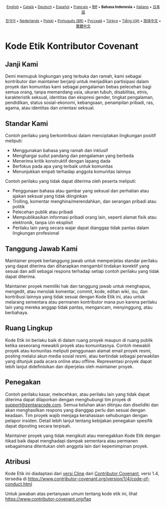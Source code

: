 <div align="center">
<sub>

[English](../../CODE_OF_CONDUCT.md) • [Català](../ca/CODE_OF_CONDUCT.md) • [Deutsch](../de/CODE_OF_CONDUCT.md) • [Español](../es/CODE_OF_CONDUCT.md) • [Français](../fr/CODE_OF_CONDUCT.md) • [हिंदी](../hi/CODE_OF_CONDUCT.md) • <b>Bahasa Indonesia</b> • [Italiano](../it/CODE_OF_CONDUCT.md) • [日本語](../ja/CODE_OF_CONDUCT.md)

</sub>
<sub>

[한국어](../ko/CODE_OF_CONDUCT.md) • [Nederlands](../nl/CODE_OF_CONDUCT.md) • [Polski](../pl/CODE_OF_CONDUCT.md) • [Português (BR)](../pt-BR/CODE_OF_CONDUCT.md) • [Русский](../ru/CODE_OF_CONDUCT.md) • [Türkçe](../tr/CODE_OF_CONDUCT.md) • [Tiếng Việt](../vi/CODE_OF_CONDUCT.md) • [简体中文](../zh-CN/CODE_OF_CONDUCT.md) • [繁體中文](../zh-TW/CODE_OF_CONDUCT.md)

</sub>
</div>

# Kode Etik Kontributor Covenant

## Janji Kami

Demi memupuk lingkungan yang terbuka dan ramah, kami sebagai kontributor dan maintainer berjanji untuk menjadikan partisipasi dalam proyek dan komunitas kami sebagai pengalaman bebas pelecehan bagi semua orang, tanpa memandang usia, ukuran tubuh, disabilitas, etnis, karakteristik seksual, identitas dan ekspresi gender, tingkat pengalaman, pendidikan, status sosial-ekonomi, kebangsaan, penampilan pribadi, ras, agama, atau identitas dan orientasi seksual.

## Standar Kami

Contoh perilaku yang berkontribusi dalam menciptakan lingkungan positif meliputi:

- Menggunakan bahasa yang ramah dan inklusif
- Menghargai sudut pandang dan pengalaman yang berbeda
- Menerima kritik konstruktif dengan lapang dada
- Berfokus pada apa yang terbaik untuk komunitas
- Menunjukkan empati terhadap anggota komunitas lainnya

Contoh perilaku yang tidak dapat diterima oleh peserta meliputi:

- Penggunaan bahasa atau gambar yang seksual dan perhatian atau ajakan seksual yang tidak diinginkan
- Trolling, komentar menghina/merendahkan, dan serangan pribadi atau politik
- Pelecehan publik atau pribadi
- Mempublikasikan informasi pribadi orang lain, seperti alamat fisik atau elektronik, tanpa izin eksplisit
- Perilaku lain yang secara wajar dapat dianggap tidak pantas dalam lingkungan profesional

## Tanggung Jawab Kami

Maintainer proyek bertanggung jawab untuk memperjelas standar perilaku yang dapat diterima dan diharapkan mengambil tindakan korektif yang sesuai dan adil sebagai respons terhadap setiap contoh perilaku yang tidak dapat diterima.

Maintainer proyek memiliki hak dan tanggung jawab untuk menghapus, mengedit, atau menolak komentar, commit, kode, editan wiki, isu, dan kontribusi lainnya yang tidak sesuai dengan Kode Etik ini, atau untuk melarang sementara atau permanen kontributor mana pun karena perilaku lain yang mereka anggap tidak pantas, mengancam, menyinggung, atau berbahaya.

## Ruang Lingkup

Kode Etik ini berlaku baik di dalam ruang proyek maupun di ruang publik ketika seseorang mewakili proyek atau komunitasnya. Contoh mewakili proyek atau komunitas meliputi penggunaan alamat email proyek resmi, posting melalui akun media sosial resmi, atau bertindak sebagai perwakilan yang ditunjuk pada acara online atau offline. Representasi proyek dapat lebih lanjut didefinisikan dan diperjelas oleh maintainer proyek.

## Penegakan

Contoh perilaku kasar, melecehkan, atau perilaku lain yang tidak dapat diterima dapat dilaporkan dengan menghubungi tim proyek di support@zentaracode.com. Semua keluhan akan ditinjau dan diselidiki dan akan menghasilkan respons yang dianggap perlu dan sesuai dengan keadaan. Tim proyek wajib menjaga kerahasiaan sehubungan dengan pelapor insiden. Detail lebih lanjut tentang kebijakan penegakan spesifik dapat diposting secara terpisah.

Maintainer proyek yang tidak mengikuti atau menegakkan Kode Etik dengan itikad baik dapat menghadapi dampak sementara atau permanen sebagaimana ditentukan oleh anggota lain dari kepemimpinan proyek.

## Atribusi

Kode Etik ini diadaptasi dari [versi Cline][cline_coc] dari [Contributor Covenant][homepage], versi 1.4, tersedia di https://www.contributor-covenant.org/version/1/4/code-of-conduct.html

[cline_coc]: https://github.com/cline/cline/blob/main/CODE_OF_CONDUCT.md
[homepage]: https://www.contributor-covenant.org

Untuk jawaban atas pertanyaan umum tentang kode etik ini, lihat
https://www.contributor-covenant.org/faq

